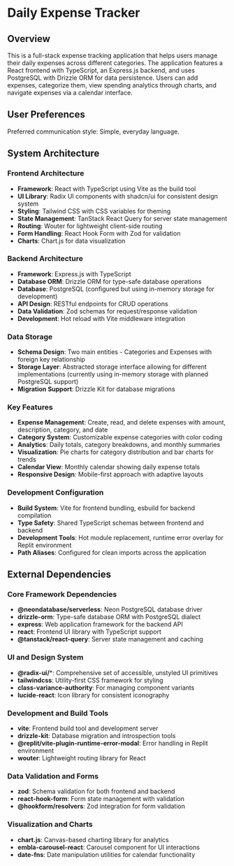 # Daily Expense Tracker

## Overview

This is a full-stack expense tracking application that helps users manage their daily expenses across different categories. The application features a React frontend with TypeScript, an Express.js backend, and uses PostgreSQL with Drizzle ORM for data persistence. Users can add expenses, categorize them, view spending analytics through charts, and navigate expenses via a calendar interface.

## User Preferences

Preferred communication style: Simple, everyday language.

## System Architecture

### Frontend Architecture
- **Framework**: React with TypeScript using Vite as the build tool
- **UI Library**: Radix UI components with shadcn/ui for consistent design system
- **Styling**: Tailwind CSS with CSS variables for theming
- **State Management**: TanStack React Query for server state management
- **Routing**: Wouter for lightweight client-side routing
- **Form Handling**: React Hook Form with Zod for validation
- **Charts**: Chart.js for data visualization

### Backend Architecture
- **Framework**: Express.js with TypeScript
- **Database ORM**: Drizzle ORM for type-safe database operations
- **Database**: PostgreSQL (configured but using in-memory storage for development)
- **API Design**: RESTful endpoints for CRUD operations
- **Data Validation**: Zod schemas for request/response validation
- **Development**: Hot reload with Vite middleware integration

### Data Storage
- **Schema Design**: Two main entities - Categories and Expenses with foreign key relationship
- **Storage Layer**: Abstracted storage interface allowing for different implementations (currently using in-memory storage with planned PostgreSQL support)
- **Migration Support**: Drizzle Kit for database migrations

### Key Features
- **Expense Management**: Create, read, and delete expenses with amount, description, category, and date
- **Category System**: Customizable expense categories with color coding
- **Analytics**: Daily totals, category breakdowns, and monthly summaries
- **Visualization**: Pie charts for category distribution and bar charts for trends
- **Calendar View**: Monthly calendar showing daily expense totals
- **Responsive Design**: Mobile-first approach with adaptive layouts

### Development Configuration
- **Build System**: Vite for frontend bundling, esbuild for backend compilation
- **Type Safety**: Shared TypeScript schemas between frontend and backend
- **Development Tools**: Hot module replacement, runtime error overlay for Replit environment
- **Path Aliases**: Configured for clean imports across the application

## External Dependencies

### Core Framework Dependencies
- **@neondatabase/serverless**: Neon PostgreSQL database driver
- **drizzle-orm**: Type-safe database ORM with PostgreSQL dialect
- **express**: Web application framework for the backend API
- **react**: Frontend UI library with TypeScript support
- **@tanstack/react-query**: Server state management and caching

### UI and Design System
- **@radix-ui/***: Comprehensive set of accessible, unstyled UI primitives
- **tailwindcss**: Utility-first CSS framework for styling
- **class-variance-authority**: For managing component variants
- **lucide-react**: Icon library for consistent iconography

### Development and Build Tools
- **vite**: Frontend build tool and development server
- **drizzle-kit**: Database migration and introspection tools
- **@replit/vite-plugin-runtime-error-modal**: Error handling in Replit environment
- **wouter**: Lightweight routing library for React

### Data Validation and Forms
- **zod**: Schema validation for both frontend and backend
- **react-hook-form**: Form state management with validation
- **@hookform/resolvers**: Zod integration for form validation

### Visualization and Charts
- **chart.js**: Canvas-based charting library for analytics
- **embla-carousel-react**: Carousel component for UI interactions
- **date-fns**: Date manipulation utilities for calendar functionality